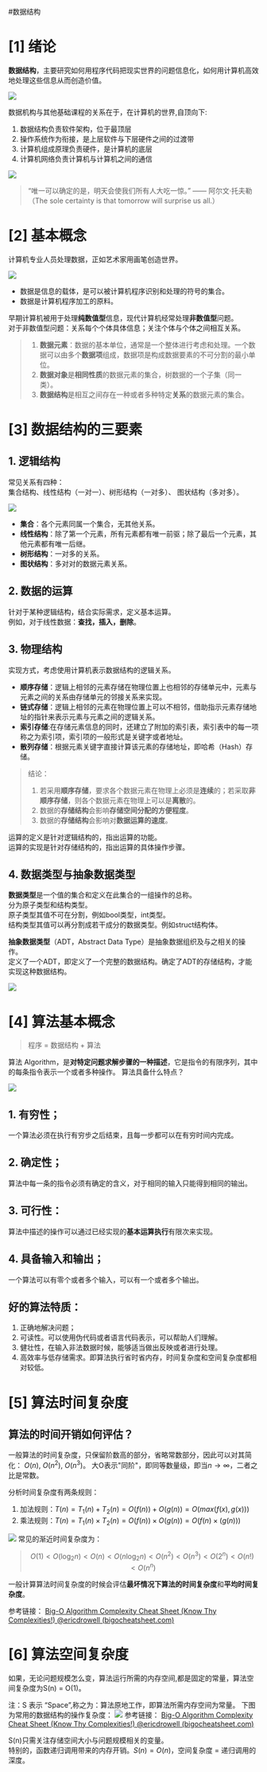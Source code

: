 #数据结构 

# [1] 绪论
**数据结构**，主要研究如何用程序代码把现实世界的问题信息化，如何用计算机高效地处理这些信息从而创造价值。

![](img/S01%20绪论/00%20世界是结构的.JPG)

数据机构与其他基础课程的关系在于，在计算机的世界,自顶向下: 
1. 数据结构负责软件架构，位于最顶层
2. 操作系统作为衔接，是上层软件与下层硬件之间的过渡带
3. 计算机组成原理负责硬件，是计算机的底层
4. 计算机网络负责计算机与计算机之间的通信

![](img/S01%20绪论/01%20DSA位于什么位置.JPG)

> “唯一可以确定的是，明天会使我们所有人大吃一惊。” —— 阿尔文·托夫勒  
>（The sole certainty is that tomorrow will surprise us all.）

# [2] 基本概念
计算机专业人员处理数据，正如艺术家用画笔创造世界。

![](img/S01%20绪论/02%20数据描述世界.JPG)
- 数据是信息的载体，是可以被计算机程序识别和处理的符号的集合。
- 数据是计算机程序加工的原料。  

早期计算机被用于处理**纯数值型**信息，现代计算机经常处理**非数值型**问题。  
对于非数值型问题：关系每个个体具体信息；关注个体与个体之间相互关系。

>1. **数据元素**：数据的基本单位，通常是一个整体进行考虑和处理。一个数据可以由多个**数据项**组成，数据项是构成数据要素的不可分割的最小单位。
>2. **数据对象**是**相同性质**的数据元素的集合，树数据的一个子集（同一类）。
>3. **数据结构**是相互之间存在一种或者多种特定**关系**的数据元素的集合。

# [3] 数据结构的三要素
## 1. 逻辑结构
常见关系有四种：  
集合结构、线性结构（一对一）、树形结构（一对多）、
图状结构（多对多）。  

 ![](img/S01%20绪论/03%20数据的逻辑结构.JPG)
- **集合**：各个元素同属一个集合，无其他关系。  
- **线性结构**：除了第一个元素，所有元素都有唯一前驱；除了最后一个元素，其他元素都有唯一后继。  
- **树形结构**：一对多的关系。  
- **图状结构**：多对对的数据元素关系。  

## 2. 数据的运算
针对于某种逻辑结构，结合实际需求，定义基本运算。  
例如，对于线性数据：**查找，插入，删除**。
## 3. 物理结构
实现方式，考虑使用计算机表示数据结构的逻辑关系。  
- **顺序存储**：逻辑上相邻的元素存储在物理位置上也相邻的存储单元中，元素与元素之间的关系由存储单元的邻接关系来实现。  
- **链式存储**：逻辑上相邻的元素在物理位置上可以不相邻，借助指示元素存储地址的指针来表示元素与元素之间的逻辑关系。  
- **索引存储**:在存储元素信息的同时，还建立了附加的索引表，索引表中的每一项称之为索引项，索引项的一般形式是关键字或者地址。  
- **散列存储**：根据元素关键字直接计算该元素的存储地址，即哈希（Hash）存储。

>结论：
>1. 若采用**顺序存储**，要求各个数据元素在物理上必须是**连续**的；若采取**非顺序存储**，则各个数据元素在物理上可以是**离散**的。
>2. 数据的**存储结构**会影响**存储空间分配的方便程度**。
>3. 数据的**存储结构**会影响对**数据运算的速度**。

运算的定义是针对逻辑结构的，指出运算的功能。  
运算的实现是针对存储结构的，指出运算的具体操作步骤。

## 4. 数据类型与抽象数据类型
**数据类型**是一个值的集合和定义在此集合的一组操作的总称。  
分为原子类型和结构类型。  
原子类型其值不可在分割，例如bool类型，int类型。  
结构类型其值可以再分割成若干成分的数据类型。例如struct结构体。  

**抽象数据类型**（ADT，Abstract Data Type）是抽象数据组织及与之相关的操作。  
定义了一个ADT，即定义了一个完整的数据结构。确定了ADT的存储结构，才能实现这种数据结构。

![](img/S01%20绪论/04%20常见抽象数据结构.JPG)

# [4] 算法基本概念

> 程序 = 数据结构 + 算法

算法 Algorithm，是**对特定问题求解步骤的一种描述**，它是指令的有限序列，其中的每条指令表示一个或者多种操作。
算法具备什么特点？

![](img/S01%20绪论/05%20数据结构和算法的关系.JPG)

## 1. 有穷性；
一个算法必须在执行有穷步之后结束，且每一步都可以在有穷时间内完成。
## 2. 确定性；
算法中每一条的指令必须有确定的含义，对于相同的输入只能得到相同的输出。
## 3. 可行性：
算法中描述的操作可以通过已经实现的**基本运算执行**有限次来实现。
## 4. 具备输入和输出；
一个算法可以有零个或者多个输入，可以有一个或者多个输出。

## 好的算法特质：
1. 正确地解决问题；
2. 可读性。可以使用伪代码或者语言代码表示，可以帮助人们理解。
3. 健壮性，在输入非法数据时候，能够适当做出反映或者进行处理。
4. 高效率与低存储需求。即算法执行省时省内存，时间复杂度和空间复杂度都相对较低。

# [5] 算法时间复杂度
## 算法的时间开销如何评估？  
一般算法的时间复杂度，只保留阶数高的部分，省略常数部分，因此可以对其简化：
$O(n)$, $O(n^2)$, $O(n^3)$。
大O表示"同阶"，即同等数量级，即当$n→\infty$，二者之比是常数。  

分析时间复杂度有两条规则：
1) 加法规则：$T(n) = T_1(n)+T_2(n) = O(f(n))+O(g(n)) =  O(max(f(x),g(x)))$
2) 乘法规则：$T(n) = T_1(n)×T_2(n) = O(f(n))×O(g(n)) = O(f(n)×(g(n)))$

![](img/S01%20绪论/06%20大O计算法.JPG)
常见的渐近时间复杂度为：

>$$ O(1) <O(\log_2n)<O(n)<O(n\log_2n)<O(n^2)<O(n^3)<O(2^n)<O(n!)<O(n^n)$$

一般计算算法时间复杂度的时候会评估**最坏情况下算法的时间复杂度**和**平均时间复杂度**。

参考链接： [Big-O Algorithm Complexity Cheat Sheet (Know Thy Complexities!) @ericdrowell (bigocheatsheet.com)](https://www.bigocheatsheet.com/)

# [6] 算法空间复杂度
如果，无论问题规模怎么变，算法运行所需的内存空间,都是固定的常量，算法空间复杂度为S(n) = O(1)。

注：S 表示 “Space”,称之为：算法原地工作，即算法所需内存空间为常量。
下图为常用的数据结构的操作复杂度：
![](img/S01%20绪论/07%20常见数据结构增删改查复杂度.JPG)
参考链接： [Big-O Algorithm Complexity Cheat Sheet (Know Thy Complexities!) @ericdrowell (bigocheatsheet.com)](https://www.bigocheatsheet.com/)

S(n)只需关注存储空间大小与问题规模相关的变量。  
特别的，函数递归调用带来的内存开销。$S(n) = O(n)$，空间复杂度 = 递归调用的深度。


